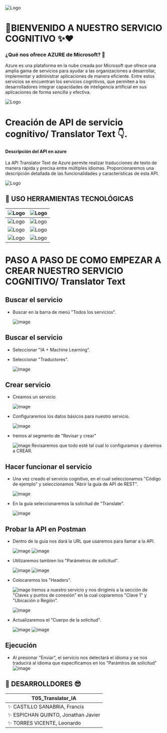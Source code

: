 ![Logo](https://1.bp.blogspot.com/-QFfXTxd2zFk/XoJvlPAZxQI/AAAAAAAAFIA/gXP3PVgJ4OUzsKPvgMsG7p04fD7IHa4DwCLcBGAsYHQ/s1600/Robots%2Bartistico.gif)
#  🎉BIENVENIDO A NUESTRO SERVICIO COGNITIVO ✨❤️

### ¿Qué nos ofrece AZURE de Microsoft? 🤔
Azure es una plataforma en la nube creada por Microsoft que ofrece una amplia gama de servicios para ayudar a las organizaciones a desarrollar, implementar y administrar aplicaciones de manera eficiente. Entre estos servicios se encuentran los servicios cognitivos, que permiten a los desarrolladores integrar capacidades de inteligencia artificial en sus aplicaciones de forma sencilla y efectiva.

![Logo](https://ayudaleyprotecciondatos.es/wp-content/uploads/2020/10/cloud-computing-azure-00-1536x863.jpg)

# Creación de API de servicio cognitivo/ Translator Text 👇.

#### Descripción del API en azure
La API Translator Text de Azure permite realizar traducciones de texto de manera rápida y precisa entre múltiples idiomas. Proporcionaremos una descripción detallada de las funcionalidades y características de esta API.

![Logo](https://digireload.com/images/pointer/1366363161Microsoft-Azure-Speech-to-text.jpg)

    
## 🔗 USO HERRAMIENTAS TECNOLÓGICAS

| ![Logo](https://camo.githubusercontent.com/3d823ffda909463800f5bc05023357b3c426401f465960796fd63c3b85040983/68747470733a2f2f7777772e766563746f726c6f676f2e7a6f6e652f6c6f676f732f6f7261636c652f6f7261636c652d617232312e737667)  | ![Logo](https://camo.githubusercontent.com/51bb01fa827a97aa7eb66ae9b2a29d53e2e1f097e310091539f144fc8e3cbe2f/68747470733a2f2f7777772e766563746f726c6f676f2e7a6f6e652f6c6f676f732f676574706f73746d616e2f676574706f73746d616e2d617232312e737667) |
| ------------- | ------------- |
| ![Logo](https://camo.githubusercontent.com/8008db3c46a84c13638b2f233628a7114db37a121456f08d201d78ef4772c55a/68747470733a2f2f7777772e766563746f726c6f676f2e7a6f6e652f6c6f676f732f646f636b65722f646f636b65722d617232312e737667)  | ![Logo](https://camo.githubusercontent.com/a87ec4d0bccd2cba9244cafb933ba3ad5c432da77c863d7f06d2c35c01839fbd/68747470733a2f2f7777772e766563746f726c6f676f2e7a6f6e652f6c6f676f732f6d6963726f736f66745f617a7572652f6d6963726f736f66745f617a7572652d617232312e737667)  |
| ![Logo](https://camo.githubusercontent.com/4a948e11d0b2ac72fc2ee02d8539c83b7f50f043d8d0b62b0eb9d205001d7b6f/68747470733a2f2f7777772e766563746f726c6f676f2e7a6f6e652f6c6f676f732f76697375616c73747564696f5f636f64652f76697375616c73747564696f5f636f64652d617232312e737667)  | ![Logo](https://camo.githubusercontent.com/0e553856fbace28cbb06af4b4e205dd7f30e2a4edd1dee0fd9788025cc3418c2/68747470733a2f2f7777772e766563746f726c6f676f2e7a6f6e652f6c6f676f732f737072696e67696f2f737072696e67696f2d617232312e737667)  |
| ![Logo](https://camo.githubusercontent.com/06b4e5bff59158170c7de80649579da23a0fdf97fb477775f829f012cd05ef22/68747470733a2f2f7777772e766563746f726c6f676f2e7a6f6e652f6c6f676f732f6a6176612f6a6176612d617232312e737667)  | ![Logo](https://camo.githubusercontent.com/bbfc91d1722146450deba77bd68fc168ca346890f377fa0d77b27e906797cca5/68747470733a2f2f7777772e766563746f726c6f676f2e7a6f6e652f6c6f676f732f6769742d73636d2f6769742d73636d2d617232312e737667) |


# PASO A PASO DE COMO EMPEZAR A CREAR NUESTRO SERVICIO COGNITIVO/ Translator Text
## Buscar el servicio
* Buscar en la barra de menú "Todos los servicios".
  
    ![image](https://github.com/Torres-Leonardo/AS221S5_T05_be/assets/111779286/ccfd3d38-4f52-47db-ad3e-a0292acf4d5a)

## Buscar el servicio
* Seleccionar "IA + Machine Learning".
* Seleccionar "Traductores".

    ![image](https://github.com/Torres-Leonardo/AS221S5_T05_be/assets/111779286/d140106b-94fd-4db4-a318-c4c67e20bfa9)

## Crear servicio
* Creamos un servicio.

    ![image](https://github.com/Torres-Leonardo/AS221S5_T05_be/assets/111779286/25d83263-67f0-481e-95d0-b52bd55de8fa)


* Configuraremos los datos básicos para nuestro servicio.

    ![image](https://github.com/Torres-Leonardo/AS221S5_T05_be/assets/111779286/7bd56662-e6b3-4d23-8832-0d3723b1e912)


* Iremos al segmento de "Revisar y crear"

    ![image](https://github.com/Torres-Leonardo/AS221S5_T05_be/assets/111779286/cdcd029c-4346-4e47-9bcb-edc0ea0d75c6)
    Revisaremos que todo esté tal cual lo configuramos y daremos a CREAR.


## Hacer funcionar el servicio
* Una vez creado el servicio cognitivo, en el cual seleccionamos "Código de ejemplo" y seleccionamos "Abrir la guía de API de REST".

    ![image](https://github.com/Torres-Leonardo/AS221S5_T05_be/assets/111779286/fda288e6-9b90-4326-98ae-3074425a4b8c)


* En la guía seleccionaremos la solicitud de "Translate".

    ![image](https://github.com/Torres-Leonardo/AS221S5_T05_be/assets/111779286/3ceebbf9-793d-4f62-aaba-ae38a4a28ec5)

## Probar la API en Postman

* Dentro de la guía nos dará la URL que usaremos para llamar a la API.

    ![image](https://github.com/Torres-Leonardo/AS221S5_T05_be/assets/111779286/79c5aa04-5f86-4d08-a8de-06dd1c305dbe)
    ![image](https://github.com/Torres-Leonardo/AS221S5_T05_be/assets/111779286/faf286b5-0fd3-4c8c-bb76-e678c03468e3)
  

* Utilizaremos tambien los "Parámetros de solicitud".

    ![image](https://github.com/Torres-Leonardo/AS221S5_T05_be/assets/111779286/892942f4-3979-4cc5-884e-9d5c8af02bf5)
    ![image](https://github.com/Torres-Leonardo/AS221S5_T05_be/assets/111779286/1cd7d45c-7875-4087-91a3-9e6a912aa67d)

* Colocaremos los "Headers".

    ![image](https://github.com/Torres-Leonardo/AS221S5_T05_be/assets/111779286/bc7c4e09-72d6-4001-b966-5beb0a191ea8)
    Iremos a nuestro servicio y nos dirigimis a la sección de "Claves y puntos de conexión" en la cual copiaremos "Clave 1" y "Ubicación o Región".


    ![image](https://github.com/Torres-Leonardo/AS221S5_T05_be/assets/111779286/ceacb7ef-bb0c-4f7a-97a9-e1e412684f16)


* Actualizaremos el "Cuerpo de la solicitud".

    ![image](https://github.com/Torres-Leonardo/AS221S5_T05_be/assets/111779286/e2e6de3e-d508-44a1-aa0e-76df75b77af6)
    ![image](https://github.com/Torres-Leonardo/AS221S5_T05_be/assets/111779286/c90a1563-889c-4b0e-a0ec-d591344065f7)

## Ejecución

* Al presionar "Enviar", el servicio nos detectará el idioma y se nos traducirá al idioma que especificamos en los "Parámtros de solicitud"
    ![image](https://github.com/Torres-Leonardo/AS221S5_T05_be/assets/111779286/9bd287db-a97a-4ad2-a4ca-67dc6c0347fd)

## 🚀 DESARROLLDORES 😎

| T05_Translator_IA |               
| ------------- |
| ✨ CASTILLO SANABRIA, Francis |  
| ✨ ESPICHAN QUINTO, Jonathan Javier  |
| ✨ TORRES VICENTE, Leonardo |
